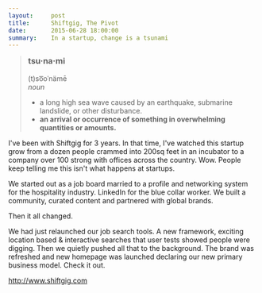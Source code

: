 ```yaml
---
layout:     post
title:      Shiftgig, The Pivot
date:       2015-06-28 18:00:00
summary:    In a startup, change is a tsunami
---
```


<blockquote>
<h3 style="margin-top:0;">tsu·na·mi</h3>
<p>(t)so͞oˈnämē<br/>
<em>noun</em></p>
<ul>
<li>a long high sea wave caused by an earthquake, submarine landslide, or other disturbance.</li>
<li><strong>an arrival or occurrence of something in overwhelming quantities or amounts.</strong></li>
</ul>
</blockquote>

I've been with Shiftgig for 3 years. In that time, I've watched this startup grow from a dozen people crammed into 200sq feet in an incubator to a company over 100 strong with offices across the country. Wow. People keep telling me this isn't what happens at startups.

We started out as a job board married to a profile and networking system for the hospitality industry. LinkedIn for the blue collar worker. We built a community, curated content and partnered with global brands.

Then it all changed.

We had just relaunched our job search tools. A new framework, exciting location based & interactive searches that user tests showed people were digging. Then we quietly pushed all that to the background. The brand was refreshed and new homepage was launched declaring our new primary business model. Check it out.

http://www.shiftgig.com
